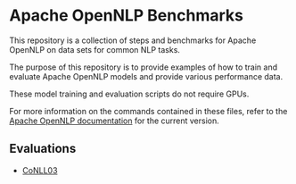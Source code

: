 # Apache OpenNLP Benchmarks

This repository is a collection of steps and benchmarks for Apache OpenNLP on data sets for common NLP tasks.

The purpose of this repository is to provide examples of how to train and evaluate Apache OpenNLP models and provide various performance data.

These model training and evaluation scripts do not require GPUs.

For more information on the commands contained in these files, refer to the [Apache OpenNLP documentation](https://opennlp.apache.org/docs/2.0.0/manual/opennlp.html) for the current version.

## Evaluations

* [CoNLL03](https://github.com/jzonthemtn/opennlp-benchmarks/blob/main/conll03.md)

